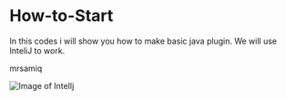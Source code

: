 # How-to-Start
In this codes i will show you how to make basic java plugin.
We will use InteliJ to work.

mrsamiq

![Image of IntelIj](https://cdn.iconscout.com/icon/free/png-256/intellij-idea-569199.png)
